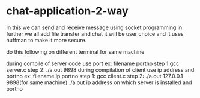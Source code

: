 # chat-application-2-way
In this we can send and receive message using socket programming
in further we all add file transfer and chat it will be user choice and it uses huffman to make it more secure.

do this following on different terminal for same machine

during compile of server code use port
ex: filename portno
    step 1:gcc server.c
    step 2: ./a.out 9898
during compilation of client use ip address and portno
ex: filename ip portno
  step 1: gcc client.c 
  step 2: ./a.out 127.0.0.1 9898(for same machine)
          ./a.out ip address on which server is installed and portno
